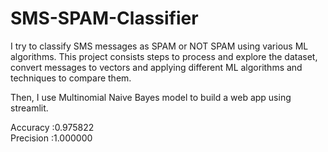 # SMS-SPAM-Classifier
I try to classify SMS messages as SPAM or NOT SPAM using various ML algorithms.
This project consists steps to process and explore the dataset, convert messages to vectors and applying different ML algorithms
and techniques to compare them.

Then, I use Multinomial Naive Bayes model to build a web app using streamlit.

Accuracy :0.975822    
Precision :1.000000

